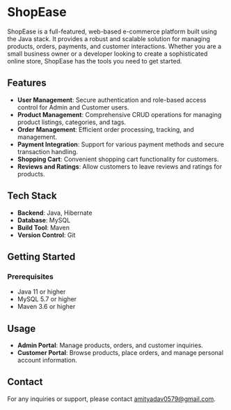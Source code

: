 # ShopEase

ShopEase is a full-featured, web-based e-commerce platform built using the Java stack. It provides a robust and scalable solution for managing products, orders, payments, and customer interactions. Whether you are a small business owner or a developer looking to create a sophisticated online store, ShopEase has the tools you need to get started.

## Features

- **User Management**: Secure authentication and role-based access control for Admin and Customer users.
- **Product Management**: Comprehensive CRUD operations for managing product listings, categories, and tags.
- **Order Management**: Efficient order processing, tracking, and management.
- **Payment Integration**: Support for various payment methods and secure transaction handling.
- **Shopping Cart**: Convenient shopping cart functionality for customers.
- **Reviews and Ratings**: Allow customers to leave reviews and ratings for products.

## Tech Stack

- **Backend**: Java, Hibernate
- **Database**: MySQL
- **Build Tool**: Maven
- **Version Control**: Git

## Getting Started

### Prerequisites

- Java 11 or higher
- MySQL 5.7 or higher
- Maven 3.6 or higher

## Usage

- **Admin Portal**: Manage products, orders, and customer inquiries.
- **Customer Portal**: Browse products, place orders, and manage personal account information.

## Contact

For any inquiries or support, please contact [amityadav0579@gmail.com](mailto:amityadav0579@gmail.com).
